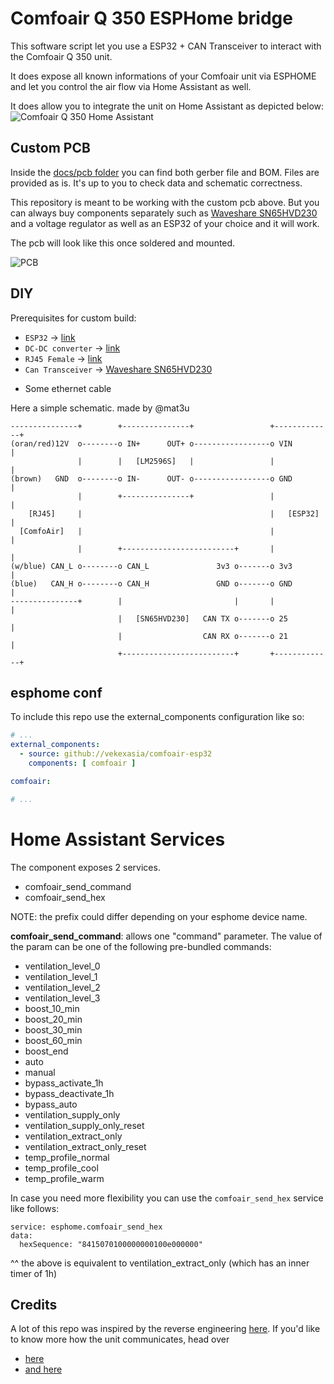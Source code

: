 # Comfoair Q 350 ESPHome bridge

This software script let you use a ESP32 + CAN Transceiver to interact with the Comfoair Q 350 unit.

It does expose all known informations of your Comfoair unit via ESPHOME and let you control the air flow via Home Assistant as well.

It does allow you to integrate the unit on Home Assistant as depicted below:
![Comfoair Q 350 Home Assistant](docs/homeassistant.png?raw=true "Comfoair Q 350 Home Assistant")

## Custom PCB

Inside the [docs/pcb folder](docs/pcb) you can find both gerber file and BOM. Files are provided as is. It's up to you to check data and schematic correctness.

This repository is meant to be working with the custom pcb above. But you can always buy components separately such as [Waveshare SN65HVD230](https://www.banggood.com/Waveshare-SN65HVD230-CAN-Bus-Module-Communication-CAN-Bus-Transceiver-Development-Board-p-1693712.html?rmmds=myorder&cur_warehouse=CN) and a voltage regulator as well as an ESP32 of your choice and it will work.

The pcb will look like this once soldered and mounted.

![PCB](docs/pic.jpg?raw=true "Comfoair Q 350 3D Print")

## DIY

Prerequisites for custom build:

* `ESP32` -> [link](https://amzn.to/3pe0XVP)
* `DC-DC converter` -> [link](https://amzn.to/39ar22v)
* `RJ45 Female` -> [link](https://amzn.to/3sNx3tH)
* `Can Transceiver` -> [Waveshare SN65HVD230](https://www.banggood.com/Waveshare-SN65HVD230-CAN-Bus-Module-Communication-CAN-Bus-Transceiver-Development-Board-p-1693712.html?rmmds=myorder&cur_warehouse=CN)
+ Some ethernet cable


Here a simple schematic. made by @mat3u

```
---------------+        +---------------+                 +-------------+
(oran/red)12V  o--------o IN+      OUT+ o-----------------o VIN         |
               |        |   [LM2596S]   |                 |             |
(brown)   GND  o--------o IN-      OUT- o-----------------o GND         |
               |        +---------------+                 |             |
    [RJ45]     |                                          |   [ESP32]   |
  [ComfoAir]   |                                          |             |
               |        +-------------------------+       |             |
(w/blue) CAN_L o--------o CAN_L               3v3 o-------o 3v3         |
(blue)   CAN_H o--------o CAN_H               GND o-------o GND         |
---------------+        |                         |       |             |
                        |   [SN65HVD230]   CAN TX o-------o 25          |
                        |                  CAN RX o-------o 21          |
                        +-------------------------+       +-------------+
``````

## esphome conf

To include this repo use the external_components configuration like so:

```yaml
# ...
external_components:
  - source: github://vekexasia/comfoair-esp32
    components: [ comfoair ]

comfoair:

# ...
```


# Home Assistant Services

The component exposes 2 services.

- comfoair_send_command
- comfoair_send_hex

NOTE: the prefix could differ depending on your esphome device name.

**comfoair_send_command**: allows one "command" parameter. The value of the param can be one of the following pre-bundled commands:

- ventilation_level_0
- ventilation_level_1
- ventilation_level_2
- ventilation_level_3
- boost_10_min
- boost_20_min
- boost_30_min
- boost_60_min
- boost_end
- auto
- manual
- bypass_activate_1h
- bypass_deactivate_1h
- bypass_auto
- ventilation_supply_only
- ventilation_supply_only_reset
- ventilation_extract_only
- ventilation_extract_only_reset
- temp_profile_normal
- temp_profile_cool
- temp_profile_warm

In case you need more flexibility you can use the `comfoair_send_hex` service like follows:
```
service: esphome.comfoair_send_hex
data:
  hexSequence: "8415070100000000100e000000"
```
^^ the above is equivalent to ventilation_extract_only (which has an inner timer of 1h)


## Credits

A lot of this repo was inspired by the reverse engineering [here](https://github.com/marco-hoyer/zcan/issues/1).
If you'd like to know more how the unit communicates, head over

* [here](https://github.com/michaelarnauts/comfoconnect/blob/master/PROTOCOL-RMI.md)
* [and here](https://github.com/michaelarnauts/comfoconnect/blob/master/PROTOCOL-PDO.md)

